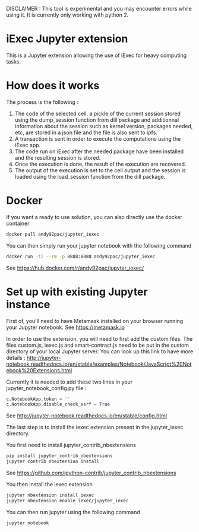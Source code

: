 DISCLAIMER : This tool is experimental and you may encounter errors while using it. It is currently only working with python 2.

# iExec Jupyter extension

This is a Jupyter extension allowing the use of iExec for heavy computing tasks.

# How does it works 

The process is the following :

1. The code of the selected cell, a pickle of the current session stored using the dump_session function from dill package and additionnal information about the session such as kernel version, packages needed, etc, are stored in a json file and the file is also sent to ipfs.
2. A transaction is sent in order to execute the computations using the iExec app.
3. The code run on iExec after the needed package have been installed and the resulting session is stored.
4. Once the execution is done, the result of the execution are recovered.
5. The output of the execution is set to the cell output and the session is loaded using the load_session function from the dill package.

# Docker

If you want a ready to use solution, you can also directly use the docker container 

```bash
docker pull andy92pac/jupyter_iexec
```

You can then simply run your jupyter notebook with the following command

```bash
docker run -ti --rm -p 8888:8888 andy92pac/jupyter_iexec
```

See https://hub.docker.com/r/andy92pac/jupyter_iexec/

# Set up with existing Jupyter instance

First of, you'll need to have Metamask installed on your browser running your Jupyter notebook.
See https://metamask.io

In order to use the extension, you will need to first add the custom files.
The files custom.js, iexec.js and smart-contract.js need to be put in the custom directory of your local Jupyter server.
You can look up this link to have more details : http://jupyter-notebook.readthedocs.io/en/stable/examples/Notebook/JavaScript%20Notebook%20Extensions.html

Currently it is needed to add these two lines in your jupyter_notebook_config.py file :
```python
c.NotebookApp.token = ''
c.NotebookApp.disable_check_xsrf = True
```
See http://jupyter-notebook.readthedocs.io/en/stable/config.html

The last step is to install the iexec extension present in the jupyter_iexec directory.

You first need to install jupyter_contrib_nbextensions
```bash
pip install jupyter_contrib_nbextensions
jupyter contrib nbextension install
```
See https://github.com/ipython-contrib/jupyter_contrib_nbextensions

You then install the iexec extension
```bash
jupyter nbextension install iexec
jupyter nbextension enable iexec/jupyter_iexec
```

You can then run jupyter using the following command
```bash
jupyter notebook
```